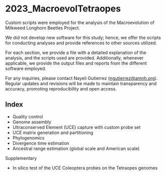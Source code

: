 # 2023_MacroevolTetraopes

Custom scripts were employed for the analysis of the Macroevolution of Milkweed Longhorn Beetles Project.

We did not develop new software for this study; hence, we offer the scripts for conducting analyses and provide references to other sources utilized.

For each section, we provide a file with a detailed explanation of the analysis, and the scripts used are provided. Additionally, whenever applicable, we provide the output files and reports from the different software employed. 

For any inquiries, please contact Nayeli Gutierrez (ngutierrez@amnh.org). Regular updates and revisions will be made to maintain transparency and accuracy, promoting reproducibility and open access.


## Index
- Quality control
- Genome assembly
- Ultraconserved Element (UCE) capture with custom probe set
- UCE matrix generation and partitioning
- Phylogenomics
- Divergence time estimation
- Ancestral range estimation (global scale and American scale)

Supplementary
- In silico test of the UCE Coleoptera probes on the Tetraopes genomes
  

